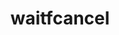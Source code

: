 ---
title: waitfcancel
permalink: /commands/miscellaneous#wait-freely-cancel
parent: Miscellaneous Commands
grand_parent: Commands
nav_order: 6
---